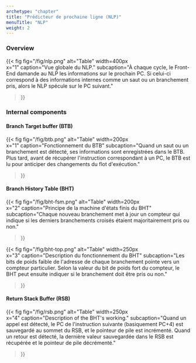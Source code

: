 ```yaml
---
archetype: "chapter"
title: "Prédicteur de prochaine ligne (NLP)"
menuTitle: "NLP"
weight: 2
---
```


### Overview

{{< fig 
  fig="/fig/nlp.png"
  alt="Table" 
  width=400px   
  x="1"
  caption="Vue globale du NLP."
  subcaption="À chaque cycle, le Front-End damande au NLP les informations sur le prochain PC. Si celui-ci correspond à des informations internes comme un saut ou un branchement pris, alors le NLP spécule sur le PC suivant."
>}}

### Internal components




#### Branch Target buffer (BTB)

{{< fig 
  fig="/fig/btb.png"
  alt="Table" 
  width=200px   
  x="1"
  caption="Fonctionnement du BTB"
  subcaption="Quand un saut ou un branchement est détecté, ses informations sont enregistrées dans le BTB. Plus tard, avant de récupérer l'instruction correspondant à un PC, le BTB est lu pour anticiper des changements du flot d'exécution."
>}}

#### Branch History Table (BHT)

{{< fig 
  fig="/fig/bht-fsm.png"
  alt="Table" 
  width=200px   
  x="2"
  caption="Principe de la machine d'états finis du BHT"
  subcaption="Chaque nouveau branchement met à jour un compteur qui indique si les derniers branchements croisés étaient majoritairement pris ou non."
>}}

{{< fig 
  fig="/fig/bht-top.png"
  alt="Table" 
  width=250px   
  x="3"
  caption="Description du fonctionnement du BHT"
  subcaption="Les bits de poids faible de l'adresse de chaque branchement pointe vers un compteur particulier. Selon la valeur du bit de poids fort du compteur, le BHT peut ensuite indiquer si le branchement doit être pris ou non."
>}}

#### Return Stack Buffer (RSB)

{{< fig 
  fig="/fig/rsb.png"
  alt="Table" 
  width=250px   
  x="4"
  caption="Description of the BHT's working."
  subcaption="Quand un appel est détecté, le PC de l'instruction suivante (basiquement PC+4) est sauvegardé au sommet du RSB, et le pointeur de pile est incrémenté. Quand un retour est détecté, la dernière valeur sauvegardée dans le RSB est récupérée et le pointeur de pile décrémenté."
>}}


